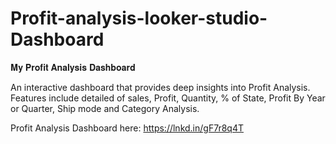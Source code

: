 # Profit-analysis-looker-studio-Dashboard

𝐌𝐲 𝐏𝐫𝐨𝐟𝐢𝐭 𝐀𝐧𝐚𝐥𝐲𝐬𝐢𝐬 𝐃𝐚𝐬𝐡𝐛𝐨𝐚𝐫𝐝

An interactive dashboard that provides deep insights into Profit Analysis.
 Features include detailed of sales, Profit, Quantity, % of State, Profit By Year or Quarter, Ship mode and Category Analysis.

Profit Analysis Dashboard here: https://lnkd.in/gF7r8q4T

